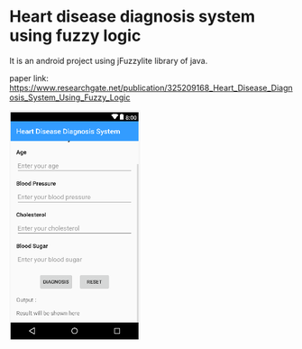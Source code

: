 # Heart disease diagnosis system using fuzzy logic
  It is an android project using jFuzzylite library of java.
  
  
 paper link: https://www.researchgate.net/publication/325209168_Heart_Disease_Diagnosis_System_Using_Fuzzy_Logic

![](https://github.com/MohammadShameem/Heart-disease-Diagnosis-System/blob/master/implementation.PNG)

